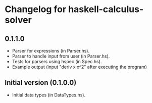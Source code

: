 # Changelog for haskell-calculus-solver

## 0.1.1.0

- Parser for expressions (in Parser.hs).
- Parser to handle input from user (in Parser.hs).
- Tests for parsers using hspec (in Spec.hs).
- Example output (input "deriv x x^2" after executing the program)

## Initial version (0.1.0.0)

- Initial data types (in DataTypes.hs).
